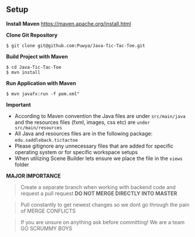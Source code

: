 ## Setup

**Install Maven**
https://maven.apache.org/install.html

**Clone Git Repository**
```
$ git clone git@github.com:Puwya/Java-Tic-Tac-Toe.git
```

**Build Project with Maven**
```
$ cd Java-Tic-Tac-Toe
$ mvn install
```

**Run Application with Maven**
```
$ mvn javafx:run -f pom.xml"
```

**Important**
- According to Maven convention the Java files are under `src/main/java` and the resources files (fxml, images, css etc) are `under src/main/resources`
- All Java and resources files are in the following package: `edu.saddleback.tictactoe`
- Please gitignore any unnecessary files that are added for specific operating system or for specific workspace setups
- When utilizing Scene Builder lets ensure we place the file in the `views` folder

**MAJOR IMPORTANCE**

> Create a separate branch when working with backend code and request a pull request **DO NOT MERGE DIRECTLY INTO MASTER**

> Pull constantly to get newest changes so we dont go through the pain of MERGE CONFLICTS

> If you are unsure on anything ask before committing! We are a team GO SCRUMMY BOYS

